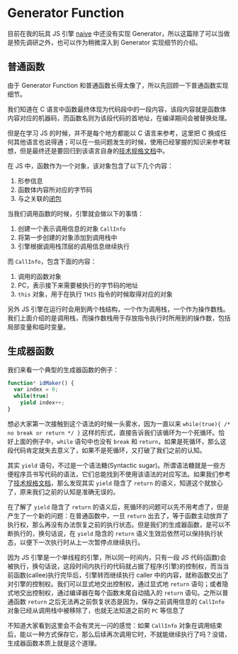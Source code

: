 # Generator Function

目前在我的玩具 JS 引擎 [naive](https://github.com/hsiaosiyuan0/naive) 中还没有实现 Generator，所以这篇除了可以当做是预先调研之外，也可以作为稍微深入到 Generator 实现细节的介绍。

## 普通函数
由于 Generator Function 和普通函数长得太像了，所以先回顾一下普通函数实现细节。

我们知道在 C 语言中函数最终体现为代码段中的一段内容，该段内容就是函数体内容对应的机器码，而函数名则为该段代码的首地址，在编译期间会被替换处理。

但是在学习 JS 的时候，并不是每个地方都能以 C 语言来参考，这里把 C 换成任何其他语言也说得通；可以在一些问题发生的时候，使用已经掌握的知识来参考联想，但是最终还是要回归到该语言自身的[技术规格文档](https://www.ecma-international.org/ecma-262/6.0/)中。

在 JS 中，函数作为一个对象，该对象包含了以下几个内容：

1. 形参信息
2. 函数体内容所对应的字节码
4. 与之关联的[闭包](https://github.com/hsiaosiyuan0/blog/blob/master/%2Fposts%2Fjavascript%2F%E9%97%AD%E5%8C%85.md)

当我们调用函数的时候，引擎就会做以下的事情：

1. 创建一个表示调用信息的对象 `CallInfo`
2. 将第一步创建的对象添加到调用栈中
3. 引擎根据调用栈顶层的调用信息继续执行

而 `CallInfo`，包含下面的内容：

1. 调用的函数对象
2. PC，表示接下来需要被执行的字节码的地址
3. `this` 对象，用于在执行 `THIS` 指令的时候取得对应的对象

另外 JS 引擎在运行时会用到两个栈结构，一个作为调用栈，一个作为操作数栈。我们上面介绍的是调用栈，而操作数栈用于存放指令执行时所用到的操作数，包括局部变量和临时变量。

## 生成器函数

我们来看一个典型的生成器函数的例子：

```js
function* idMaker() {
  var index = 0;
  while(true)
    yield index++;
}
```

想必大家第一次接触到这个语法的时候一头雾水，因为一直以来 `while(true){ /* no break or return */ }` 这样的形式，直接告诉我们该循环为一个死循环。恰好上面的例子中，`while` 语句中也没有 `break` 和 `return`，如果是死循环，那么这段代码肯定就失去意义了，如果不是死循环，又打破了我们之前的认知。

其实 `yield` 语句，不过是一个语法糖(Syntactic sugar)。所谓语法糖就是一些方便程序员书写代码的语法，它们总能找到不使用该语法的对应写法。如果我们参考了[技术规格文档](https://www.ecma-international.org/ecma-262/6.0/)，那么发现其实 `yield` 隐含了 `return` 的语义，知道这个就放心了，原来我们之前的认知是准确无误的。

在了解了 `yield` 隐含了 `return` 的语义后，死循环的问题可以先不用考虑了，但是产生了一个新的问题：在普通函数中，一旦 `return` 出去了，等于函数主动放弃了执行权，那么再没有办法恢复之前的执行状态。但是我们的生成器函数，是可以不断执行的，换句话说，在 `yield` 隐含的 `return` 语义生效后依然可以保持执行状态，以便下一次执行时从上一次暂停点继续执行。

因为 JS 引擎是一个单线程的引擎，所以同一时间内，只有一段 JS 代码(函数)会被执行，换句话说，这段时间内执行的代码就占据了程序(引擎)的控制权，而当当前函数(callee)执行完毕后，引擎转而继续执行 caller 中的内容，就称函数交出了对引擎的控制权。我们可以显式地交出控制权，通过显式地 `return` 语句；或者隐式地交出控制权，通过编译器在每个函数末尾自动插入的 `return` 语句。之所以普通函数 `return` 之后无法再之前恢复状态是因为，保存之前调用信息的 `CallInfo` 对象已经从调用栈中被移除了，也就无法知道之前的 `PC` 等信息了

不知道大家看到这里会不会有灵光一闪的感觉：如果 `CallInfo` 对象在调用结束后，能以一种方式保存它，那么后续再次调用它时，不就能继续执行了吗？没错，生成器函数本质上就是这个道理。



